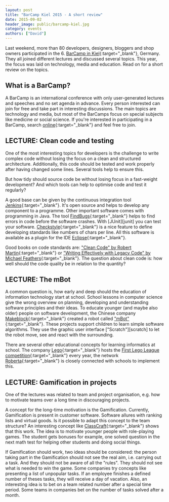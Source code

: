 ```yaml
---
layout: post
title: "BarCamp Kiel 2015 - A short review"
date: 2015-09-02
header_image: public/barcamp-kiel.jpg
category: events
authors: ["David"]
---
```


Last weekend, more than 80 developers, designers, bloggers and shop owners participated in the 6. [BarCamp in Kiel](http://barcamp-kiel.de){:target="_blank"}, Germany.
They all joined different lectures and discussed several topics.
This year, the focus was laid on technology, media and education.
Read on for a short review on the topics.

## What is a BarCamp?

A BarCamp is an international conference with only user-generated lectures and speeches and no set agenda in advance.
Every person interested can join for free and take part in interesting discussions.
The main topics are technology and media, but most of the BarCamps focus on special subjects like medicine or social science.
If you're interested in participating in a BarCamp, search [online](http://t3n.de/news/grosser-barcamp-ueberblick-alle-488972/){:target="_blank"} and feel free to join.

## LECTURE: Clean code and testing

One of the most interesting topics for developers is the challenge to write complex code without losing the focus on a clean and structured architecture.
Additionally, this code should be tested and work properly after having changed some lines.
Several tools help to ensure this.

But how tidy should source code be without losing focus in a fast-weight development?
And which tools can help to optimise code and test it regularly?

A good base can be given by the continuous integration tool [Jenkins](http://jenkins-ci.org/){:target="_blank"}.
It's open source and helps to develop any component to a programme.
Other important software comes with programming in Java.
The tool [FindBugs](http://findbugs.sourceforge.net){:target="_blank"} helps to find errors in code before the software crashes.
With [JUnit][junit] you can test your software.
[Checkstyle](http://checkstyle.sourceforge.net/){:target="_blank"} is a nice feature to define developing standards like numbers of chars per line.
All this software is available as a plugin for the IDE [Eclipse](https://www.eclipse.org/downloads/){:target="_blank"}.

Good books on code standards are: ["Clean Code" by Robert Martin](https://www.google.de/search?tbm=bks&hl=de&q=isbn%3A9780132350884){:target="_blank"} or ["Writing Effectively with Legacy Code" by Michael Feathers](https://www.google.de/search?tbm=bks&hl=de&q=isbn%3A9780132931755){:target="_blank"}.
The  question about clean code is: how well should the code quality be in relation to the quantity?

## LECTURE: The mBot

A common question is, how early and deep should the education of information technology start at school.
School lessons in computer science give the wrong overview on planning, developing and understanding software principles and their ideas.
To educate younger (and maybe also older) people on software development, the Chinese company [Makeblock](http://www.makeblock.cc/){:target="_blank"} created a robot called ["mBot"](http://mblock.cc/mbot/){:target="_blank"}.
These projects support children to learn simple software algorithms.
They use the graphic user interface ["Scratch"][scratch] to let the robot move, see and react with the surrounding.

There are several other educational concepts for learning informatics at school.
The company [Lego](http://www.lego.com/en-gb/technic){:target="_blank"} hosts the [First Lego League competition](http://www.first-lego-league.org/en/){:target="_blank"} every year, the network [Roberta](http://roberta-home.de/en){:target="_blank"} is closely connected with schools to implement this.

## LECTURE: Gamification in projects

One of the lectures was related to team and project organisation, e.g. how to motivate teams over a long time in discouraging projects.

A concept for the long-time motivation is the Gamification.
Currently, Gamification is present in customer software.
Software allures with ranking lists and virtual goods.
Is it possible to adapt this concept to the team structure?
An interesting concept like [ClassCraft](http://www.classcraft.com/){:target="_blank"} shows that this work.
The idea is to motivate younger people with role-playing games.
The student gets bonuses for example, one solved question in the next math test for helping other students and doing social things.

If Gamification should work, two ideas should be considered: the person taking part in the Gamification should not see the real aim, i.e. carrying out a task.
And they should not be aware of all the "rules".
They should not see what is needed to win the game.
Some companies try concepts like presenting a list of unpopular tasks.
If an employee finishes a defined number of theses tasks, they will receive a day of vacation.
Also, an interesting idea is to bet on a team related number after a special time period.
Some teams in companies bet on the number of tasks solved after a month.
